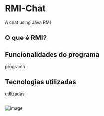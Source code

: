 # RMI-Chat
A chat using Java RMI 

## O que é RMI?

## Funcionalidades do programa
programa


## Tecnologias utilizadas
utilizadas

## 

![image](https://github.com/Takeshi-mi/RMI-Chat/assets/101356765/c4a50108-2d5e-46ba-92a1-1c5cbce11fae)
